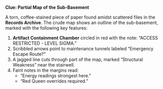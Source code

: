 **Clue: Partial Map of the Sub-Basement**

A torn, coffee-stained piece of paper found amidst scattered files in the **Records Archive**. The crude map shows an outline of the sub-basement, marked with the following key features:

1. **Artifact Containment Chamber** circled in red with the note: “ACCESS RESTRICTED - LEVEL SIGMA.”
2. Scribbled arrows point to maintenance tunnels labeled “Emergency Escape Route?”
3. A jagged line cuts through part of the map, marked “Structural Weakness” near the stairwell.
4. Faint notes in the margins read:
    - “Energy readings strongest here.”
    - “Red Queen overrides required.”